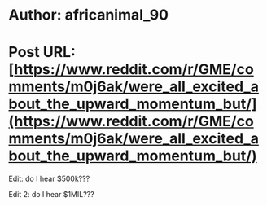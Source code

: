 # Author: africanimal_90
# Post URL: [https://www.reddit.com/r/GME/comments/m0j6ak/were_all_excited_about_the_upward_momentum_but/](https://www.reddit.com/r/GME/comments/m0j6ak/were_all_excited_about_the_upward_momentum_but/)


Edit: do I hear $500k???

Edit 2: do I hear $1MIL???